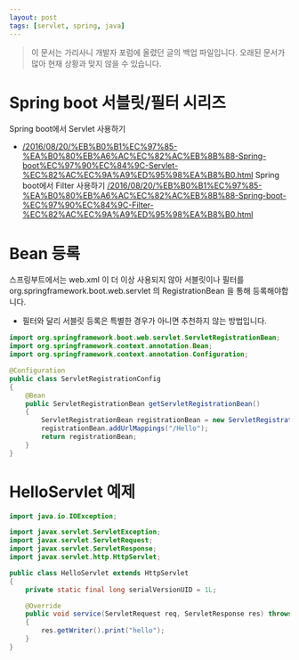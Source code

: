 ```yaml
---
layout: post
tags: [servlet, spring, java]
---
```


> 이 문서는 가리사니 개발자 포럼에 올렸던 글의 백업 파일입니다.
오래된 문서가 많아 현재 상황과 맞지 않을 수 있습니다.


# Spring boot 서블릿/필터 시리즈
Spring boot에서 Servlet 사용하기
- [/2016/08/20/%EB%B0%B1%EC%97%85-%EA%B0%80%EB%A6%AC%EC%82%AC%EB%8B%88-Spring-boot%EC%97%90%EC%84%9C-Servlet-%EC%82%AC%EC%9A%A9%ED%95%98%EA%B8%B0.html](/2016/08/20/%EB%B0%B1%EC%97%85-%EA%B0%80%EB%A6%AC%EC%82%AC%EB%8B%88-Spring-boot%EC%97%90%EC%84%9C-Servlet-%EC%82%AC%EC%9A%A9%ED%95%98%EA%B8%B0.html)
Spring boot에서 Filter 사용하기
[/2016/08/20/%EB%B0%B1%EC%97%85-%EA%B0%80%EB%A6%AC%EC%82%AC%EB%8B%88-Spring-boot-%EC%97%90%EC%84%9C-Filter-%EC%82%AC%EC%9A%A9%ED%95%98%EA%B8%B0.html](/2016/08/20/%EB%B0%B1%EC%97%85-%EA%B0%80%EB%A6%AC%EC%82%AC%EB%8B%88-Spring-boot-%EC%97%90%EC%84%9C-Filter-%EC%82%AC%EC%9A%A9%ED%95%98%EA%B8%B0.html)


# Bean 등록
스프링부트에서는 web.xml 이 더 이상 사용되지 않아 서블릿이나 필터를 org.springframework.boot.web.servlet 의 RegistrationBean 을 통해 등록해야합니다.
- 필터와 달리 서블릿 등록은 특별한 경우가 아니면 추천하지 않는 방법입니다.
``` java
import org.springframework.boot.web.servlet.ServletRegistrationBean;
import org.springframework.context.annotation.Bean;
import org.springframework.context.annotation.Configuration;

@Configuration
public class ServletRegistrationConfig
{
	@Bean
	public ServletRegistrationBean getServletRegistrationBean()
	{
		ServletRegistrationBean registrationBean = new ServletRegistrationBean(new HelloServlet());
		registrationBean.addUrlMappings("/Hello");
		return registrationBean;
	}
}
```


# HelloServlet  예제
``` java
import java.io.IOException;

import javax.servlet.ServletException;
import javax.servlet.ServletRequest;
import javax.servlet.ServletResponse;
import javax.servlet.http.HttpServlet;

public class HelloServlet extends HttpServlet
{
	private static final long serialVersionUID = 1L;

	@Override
	public void service(ServletRequest req, ServletResponse res) throws ServletException, IOException
	{
		res.getWriter().print("hello");
	}
}
```